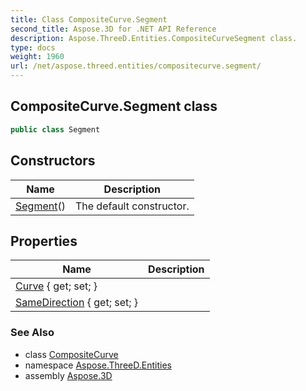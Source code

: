 ```yaml
---
title: Class CompositeCurve.Segment
second_title: Aspose.3D for .NET API Reference
description: Aspose.ThreeD.Entities.CompositeCurveSegment class. 
type: docs
weight: 1960
url: /net/aspose.threed.entities/compositecurve.segment/
---
```

## CompositeCurve.Segment class

```csharp
public class Segment
```

## Constructors

| Name | Description |
| --- | --- |
| [Segment](../../aspose.threed.entities/compositecurve.segment/.ctor)() | The default constructor. |

## Properties

| Name | Description |
| --- | --- |
| [Curve](../../aspose.threed.entities/compositecurve.segment/curve) { get; set; } |  |
| [SameDirection](../../aspose.threed.entities/compositecurve.segment/samedirection) { get; set; } |  |

### See Also

* class [CompositeCurve](../compositecurve/)
* namespace [Aspose.ThreeD.Entities](../../aspose.threed.entities/)
* assembly [Aspose.3D](../../)


